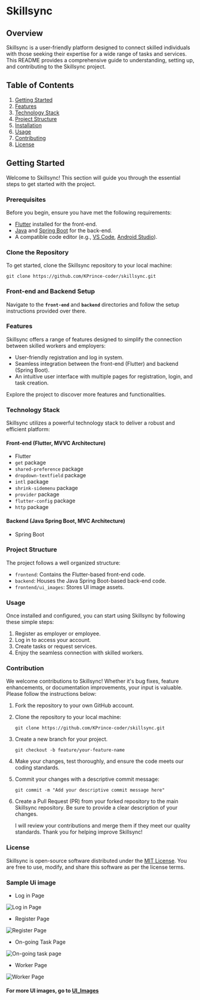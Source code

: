 <!-- # Skillsync

## Description

<!-- This is a minimalist application for connecting people with skills to task created by people
who have registered on the application as employers. -->

<!-- This is a minimalist application for connecting people with skills to people who need those skills to work for them.
The people with skills will be employees and those who need those skills, like electrician, plumbing, driving, etc., at their disposal for service are the employers. -->
<!--
**_NOTE:_** Both employers and employees must register with the app before they can use its functionalities.

## Packages used -->
<!--
- get
- shared_preferences -->
<!-- - dropdown_textfield -->
<!-- - intl
- shrink_sidemenu
- provider
- flutter_config
- HTTP -->

<!-- The backend was written using Spring Boot. -->

<!-- ## Software architectures -->

<!-- **MVVC** (Model View View Controller) architecture was used with Flutter to build the front-end.

**MVC** (Model View Controller) architecture was used in Java Spring Boot to build the backend. -->

# Skillsync

## Overview

Skillsync is a user-friendly platform designed to connect skilled individuals with those seeking their expertise for a wide range of tasks and services. This README provides a comprehensive guide to understanding, setting up, and contributing to the Skillsync project.

## Table of Contents

1. [Getting Started](#getting-started)
2. [Features](#features)
3. [Technology Stack](#technology-stack)
4. [Project Structure](#project-structure)
5. [Installation](#installation)
6. [Usage](#usage)
7. [Contributing](#contribution)
8. [License](#license)

## Getting Started

Welcome to Skillsync! This section will guide you through the essential steps to get started with the project.

### Prerequisites

Before you begin, ensure you have met the following requirements:

- [Flutter](https://flutter.dev/) installed for the front-end.
- [Java](https://www.java.com/) and [Spring Boot](https://spring.io/projects/spring-boot) for the back-end.
- A compatible code editor (e.g., [VS Code](https://code.visualstudio.com/), [Android Studio](https://developer.android.com/studio)).

### Clone the Repository

To get started, clone the Skillsync repository to your local machine:

```shell
git clone https://github.com/KPrince-coder/skillsync.git

```

### Front-end and Backend Setup

Navigate to the **`front-end`** and **`backend`** directories and follow the setup instructions provided over there.

### Features

Skillsync offers a range of features designed to simplify the connection between skilled workers and employers:

- User-friendly registration and log in system.
- Seamless integration between the front-end (Flutter) and backend (Spring Boot).
- An intuitive user interface with multiple pages for registration, login, and task creation.

Explore the project to discover more features and functionalities.

### Technology Stack

Skillsync utilizes a powerful technology stack to deliver a robust and efficient platform:

#### Front-end (Flutter, MVVC Architecture)

- Flutter
- `get` package
- `shared-preference` package
- `dropdown-textfield` package
- `intl` package
- `shrink-sidemenu` package
- `provider` package
- `flutter-config` package
- `http` package

#### Backend (Java Spring Boot, MVC Architecture)

- Spring Boot

### Project Structure

The project follows a well organized structure:

- `frontend`: Contains the Flutter-based front-end code.
- `backend`: Houses the Java Spring Boot-based back-end code.
- `frontend/ui_images`: Stores UI image assets.

### Usage

Once installed and configured, you can start using Skillsync by following these simple steps:

1. Register as employer or employee.
2. Log in to access your account.
3. Create tasks or request services.
4. Enjoy the seamless connection with skilled workers.

### Contribution

We welcome contributions to Skillsync! Whether it's bug fixes, feature enhancements, or documentation improvements, your input is valuable. Please follow the instructions below:

1. Fork the repository to your own GitHub account.
2. Clone the repository to your local machine:

   ```shell
   git clone https://github.com/KPrince-coder/skillsync.git
   ```

3. Create a new branch for your project.

   ```shell
   git checkout -b feature/your-feature-name

   ```

4. Make your changes, test thoroughly, and ensure the code meets our coding standards.
5. Commit your changes with a descriptive commit message:

   ```shell
   git commit -m "Add your descriptive commit message here"

   ```

6. Create a Pull Request (PR) from your forked repository to the main Skillsync repository. Be sure to provide a clear description of your changes.

   I will review your contributions and merge them if they meet our quality standards. Thank you for helping improve Skillsync!

### License

Skillsync is open-source software distributed under the [MIT License](LICENSE). You are free to use, modify, and share this software as per the license terms.

### Sample Ui image

- Log in Page

![Log in Page](frontend/ui_images/ui-15.jpg)

- Register Page

![Register Page](frontend/ui_images/ui-16.jpg)

- On-going Task Page

![On-going task page](frontend/ui_images/ui-3.jpg)

- Worker Page

![Worker Page](frontend/ui_images/ui-9.jpg)

#### For more UI images, go to [UI_Images](./frontend/ui_images/)
